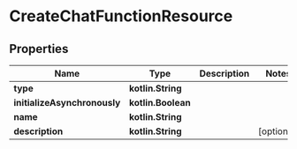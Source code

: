 
# CreateChatFunctionResource

## Properties
Name | Type | Description | Notes
------------ | ------------- | ------------- | -------------
**type** | **kotlin.String** |  | 
**initializeAsynchronously** | **kotlin.Boolean** |  | 
**name** | **kotlin.String** |  | 
**description** | **kotlin.String** |  |  [optional]



